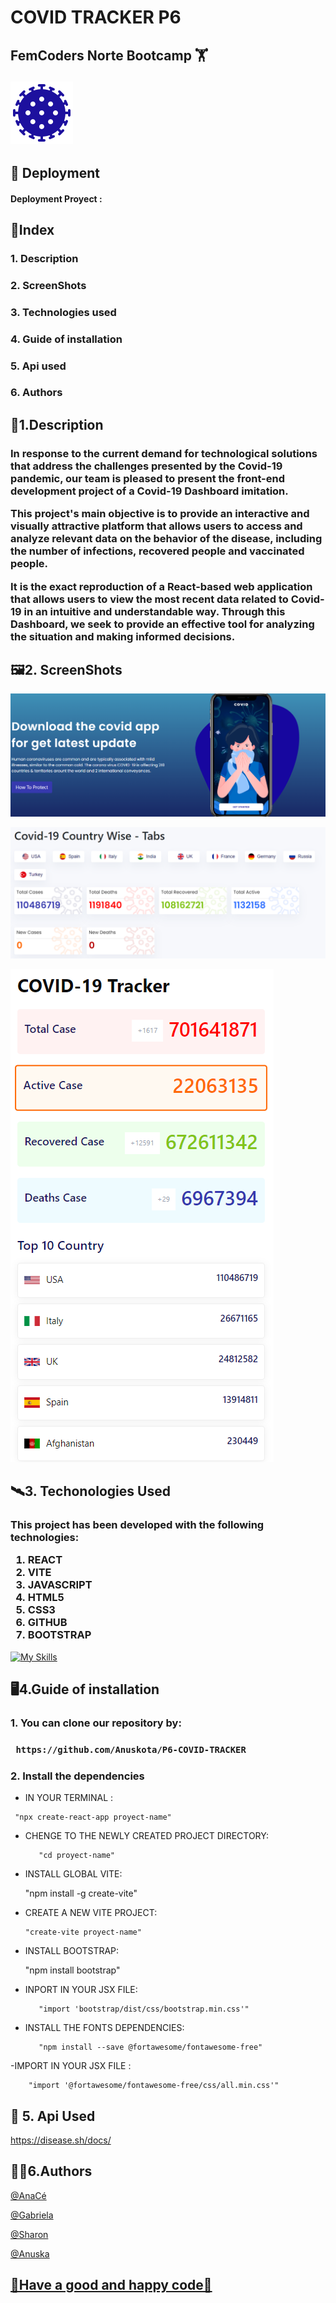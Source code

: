 <h1> COVID TRACKER P6 </h1>
<h2> FemCoders Norte Bootcamp 🏋️  


![Alt text|100](src/assets/img/coronavirus.png)</h2> 


<h2>🚀 Deployment </h2>

<h4> Deployment Proyect :  </h4>

<h2> 📂Index</h2>
<h3>1. Description </h3>
<h3>2. ScreenShots </h3>
<h3>3. Technologies used </h3>
<h3>4. Guide of installation </h3>
<h3>5. Api used
<h3>6. Authors </h3>


<h2>📝1.Description</h2>


<h3>In response to the current demand for technological solutions that address the challenges presented by the Covid-19 pandemic, our team is pleased to present the front-end development project of a Covid-19 Dashboard imitation.

This project's main objective is to provide an interactive and visually attractive platform that allows users to access and analyze relevant data on the behavior of the disease, including the number of infections, recovered people and vaccinated people.

It is the exact reproduction of a React-based web application that allows users to view the most recent data related to Covid-19 in an intuitive and understandable way. Through this Dashboard, we seek to provide an effective tool for analyzing the situation and making informed decisions.</h3>

<h2>🖼️2. ScreenShots</h2>


![Alt text](<Captura de pantalla 2024-01-13 101529.png>)

![Alt text](<Captura de pantalla 2024-01-13 101702.png>)

![Alt text](<Captura de pantalla 2024-01-13 101600.png>)


<h2>🛰️3. Techonologies Used</h2>

<h3> This project has been developed with the following technologies:

<ol>
    <li> REACT </li>
    <li>VITE </li>
    <li>JAVASCRIPT </li>
    <li>HTML5 </li>
    <li>CSS3 </li>
    <li>GITHUB </li>
    <li>BOOTSTRAP </li>
</ol>
</h3>

[![My Skills](https://skillicons.dev/icons?i=react,vite,js,html,css,github,bootstrap)](https://skillicons.dev)



<h2>🖥️4.Guide of installation </h2>

<h3> 1. You can clone our repository  by: <h3>
     
     https://github.com/Anuskota/P6-COVID-TRACKER

<h3> 2. Install the dependencies</h3>

   -  IN YOUR TERMINAL :
   
     "npx create-react-app proyect-name"

   - CHENGE TO THE NEWLY CREATED PROJECT DIRECTORY: 


            "cd proyect-name"

   - INSTALL GLOBAL VITE: 

        "npm install -g create-vite"

   - CREATE A NEW VITE PROJECT:

         "create-vite proyect-name"

   - INSTALL BOOTSTRAP:
  
        "npm install bootstrap"
   - INPORT IN YOUR JSX FILE:

            "import 'bootstrap/dist/css/bootstrap.min.css'"

   - INSTALL THE FONTS DEPENDENCIES:

            "npm install --save @fortawesome/fontawesome-free"

   -IMPORT IN YOUR JSX FILE :

        "import '@fortawesome/fontawesome-free/css/all.min.css'"

<h2>📑 5. Api Used</h2>

   https://disease.sh/docs/


  <h2>🦸‍♀️6.Authors</h2>

  <a href="https://github.com/AnaCe-7">@AnaCé

  <a href="https://github.com/vallefarinha">@Gabriela

  <a href="https://github.com/sharonSofia">@Sharon

  <a href = "https://github.com/Anuskota">@Anuska


<h2>🦠Have a good and happy code🦠</h2>



